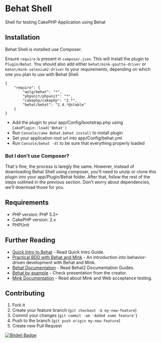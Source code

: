 # Behat Shell

Shell for testing CakePHP Application using Behat

## Installation

Behat Shell is installed use Composer.

Ensure `require` is present in `composer.json`. This will install the plugin to `Plugin/Behat`. You should also add either `behat/mink-goutte-driver` or `behat/mink-selenium2-driver` to your requirements, depending on which one you plan to use with Behat Shell.

```
{
    "require": {
        "wolg/behat": "*",
        "phpunit/phpunit": "*",
        "cakephp/cakephp": "2.*",
        "behat/behat": "2.4.*@stable"
    }
}
```

- Add the plugin to your app/Config/bootstrap.php using `CakePlugin::load('Behat')`
- Run `Console/cake Behat.behat install` to install plugin
- Set your application root url into app/Config/behat.yml
- Run `Console/behat -dl` to be sure that everything properly loaded


### But I don't use Composer?

That's fine, the process is laregly the same. However, instead of downloading Behat Shell using composer, you'll need to unzip or clone this plugin into your app/Plugin/Behat folder. After that, follow the rest of the steps outlined in the previous section. Don't worry about dependencies, we'll download those for you.

## Requirements

* PHP version: PHP 5.3+
* CakePHP version: 2.x
* PHPUnit

## Further Reading

* [Quick Intro to Behat](http://docs.behat.org/quick_intro.html) - Read Quick Intro Guide.
* [Practical BDD with Behat and Mink](http://www.slideshare.net/jmikola1/pratical-bdd-with-behat-and-mink) - An introduction into behavior-driven development with Behat and Mink.
* [Behat Documentation](http://docs.behat.org/index.html) - Read Behat2 Documentation Guides.
* [Behat by example](https://speakerdeck.com/everzet/behat-by-example) - Check presentation from the creator.
* [Mink Documentation](http://mink.behat.org/) - Read about Mink and Web acceptance testing.

## Contributing

1. Fork it
2. Create your feature branch (`git checkout -b my-new-feature`)
3. Commit your changes (`git commit -am 'Added some feature'`)
4. Push to the branch (`git push origin my-new-feature`)
5. Create new Pull Request


[![Bitdeli Badge](https://d2weczhvl823v0.cloudfront.net/Wolg/cakephp-behat/trend.png)](https://bitdeli.com/free "Bitdeli Badge")

